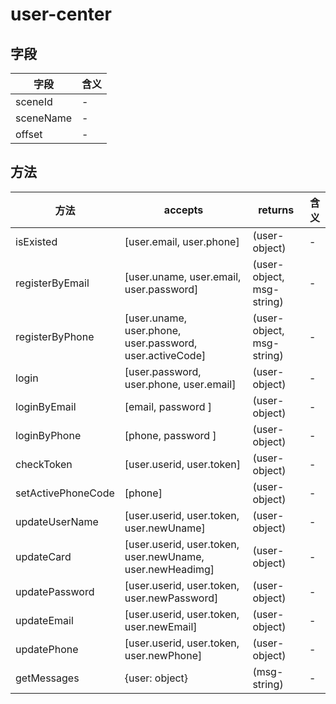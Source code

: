 # user-center

## 字段

字段        | 含义
--------- | --
sceneId   | -
sceneName | -
offset    | -

## 方法

方法                 | accepts                                                   | returns                   | 含义
------------------ | --------------------------------------------------------- | ------------------------- | --
isExisted          | [user.email, user.phone]                                  | (user-object)             | -
registerByEmail    | [user.uname, user.email, user.password]                  | (user-object, msg-string) | -
registerByPhone    | [user.uname, user.phone, user.password, user.activeCode] | (user-object, msg-string) | -
login              | [user.password, user.phone, user.email]                  | (user-object)             | -
loginByEmail       | [email, password ]                                          | (user-object)             | -
loginByPhone       | [phone, password ]                                          | (user-object)             | -
checkToken         | [user.userid, user.token]                                 | (user-object)             | -
setActivePhoneCode | [phone]                                                   | (user-object)             | -
updateUserName     | [user.userid, user.token, user.newUname]                  | (user-object)             | -
updateCard         | [user.userid, user.token, user.newUname, user.newHeadimg] | (user-object)             | -
updatePassword     | [user.userid, user.token, user.newPassword]                 | (user-object)             | -
updateEmail        | [user.userid, user.token, user.newEmail]                  | (user-object)             | -
updatePhone        | [user.userid, user.token, user.newPhone]                  | (user-object)             | -
getMessages        | {user: object}                                            | (msg-string)              | -
